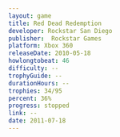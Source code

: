 ```yaml
---
layout: game
title: Red Dead Redemption
developer: Rockstar San Diego
publisher: 	Rockstar Games
platform: Xbox 360
releaseDate: 2010-05-18
howlongtobeat: 46
difficulty: --
trophyGuide: --
durationHours: --
trophies: 34/95
percent: 36%
progress: stopped
link: --
date: 2011-07-18
---
```

